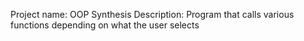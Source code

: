 Project name: OOP Synthesis
Description: Program that calls various functions depending on what the user selects
